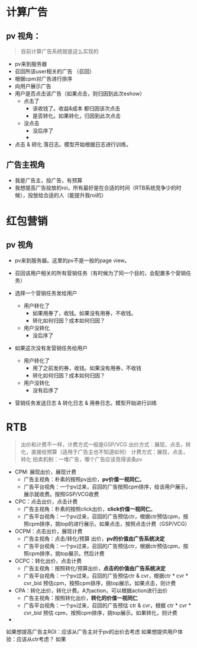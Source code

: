 
# 计算广告
## pv 视角：
> 目前计算广告系统就是这么实现的
* pv来到服务器
* 召回所该user相关的广告 （召回）
* 根据cpm对广告进行排序
* 向用户展示广告
* 用户是否点击该广告（如果点击，则归因到此次eshow）
	* 点击了
		* 该收钱了。收益&成本 都归因该次点击
		* 是否转化。如果转化，归因到此次点击
	* 没点击
		* 没后序了
		* 
* 点击 & 转化 落日志。模型开始根据日志进行训练。

## 广告主视角

* 我是广告主，投广告，有预算
* 我想提高广告投放的roi，所有最好是在合适的时间（RTB系统竞争少的时候），投放给合适的人（能提升我roi的）

# 红包营销

## pv 视角

* pv来到服务器。这里的pv不是一般的page view。
* 召回该用户相关的所有营销任务（有时候为了同一个目的，会配置多个营销任务）
* 选择一个营销任务发给用户
	* 用户转化了
		* 如果用券了，收钱。如果没有用券，不收钱。
		* 转化如何归因？成本如何归因？
	* 用户没转化
		* 没后序了

* 如果这次没有发营销任务给用户
	* 用户转化了
		* 用了之前发的券，收钱。如果没有用券，不收钱
		* 转化如何归因？成本如何归因？
	* 用户没转化 
		* 没有后序了
* 营销任务发送日志 & 转化日志 & 用券日志。模型开始进行训练


# RTB
> 出价和计费不一样，计费方式一般是GSP/VCG
> 出价方式：展现，点击，转化，直接给预算（适用于广告主也不知道如何）
> 计费方式：展现，点击，转化
> 拍卖机制：一堆广告，哪个广告应该竞得该条pv


* CPM: 展现出价，展现计费
	* 广告主视角：朴素的按照pv出价，**pv价值一视同仁**。
	* 广告平台视角：一个pv过来，召回的广告按照cpm排序，给该用户展示，展示就收费。按照GSP/VCG收费
* CPC：点击出价，点击计费
	* 广告主视角：朴素的按照click出价，**click价值一视同仁**。
	* 广告平台视角：一个pv过来，召回的广告预估ctr，根据ctr预估cpm，按照cpm排序，挑top的进行展示。如果点击，按照点击计费（GSP/VCG）
* OCPM：点击出价，展现计费
	* 广告主视角：点击/转化/预算 出价，**pv的价值由广告系统决定**
	* 广告平台视角：一个pv过来，召回的广告预估ctr，根据ctr预估cpm，按照cpm排序，挑top展示。然后计费
* OCPC：转化出价，点击计费
	* 广告主视角：按照转化/预算出价，**点击的价值由广告系统决定**
	* 广告平台视角：一个pv过来，召回的广告预估ctr & cvr，根据ctr * cvr * cvr_bid 预估cpm，按照cpm排序，挑top展示。如果点击，则计费
* CPA：转化出价，转化计费。A为action，可以根据action进行出价
	* 广告主视角：按照转化出价，**转化的价值一视同仁**
	* 广告平台视角：一个pv过来，召回的广告预估 ctr & cvr，根据 ctr * cvr * cvr_bid 预估 cpm，按照cpm排序，挑top展示。如果转化，则计费
* 

如果想提高广告主ROI：应该从广告主对于pv的出价去考虑
如果想提供用户体验：应该从ctr考虑？
如果
